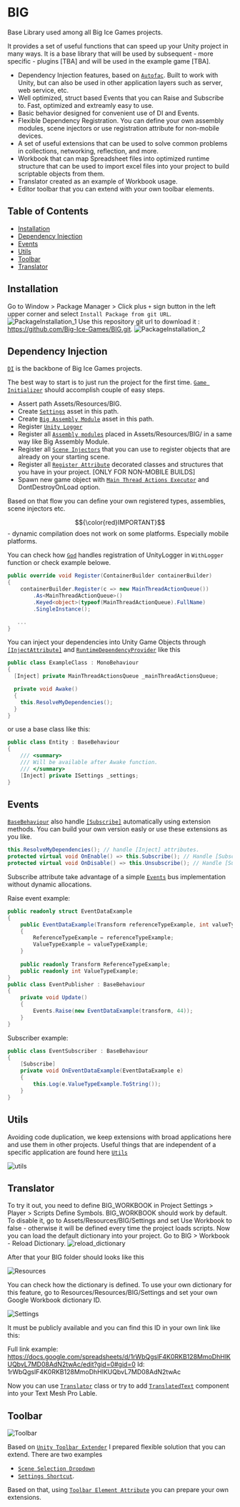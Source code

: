 # BIG

Base Library used among all Big Ice Games projects.

It provides a set of useful functions that can speed up your Unity project in many ways. It is a base library that will be used by subsequent - more specific - plugins [TBA] and will be used in the example game [TBA].

* Dependency Injection features, based on <a href="https://github.com/autofac/Autofac" target="_blank">`Autofac`</a>. Built to work with Unity, but can also be used in other application layers such as server, web service, etc.
* Well optimized, struct based Events that you can Raise and Subscribe to. Fast, optimized and extreamly easy to use.
* Basic behavior designed for convenient use of DI and Events.
* Flexible Dependency Registration. You can define your own assembly modules, scene injectors or use registration attribute for non-mobile devices.
* A set of useful extensions that can be used to solve common problems in collections, networking, reflection, and more.
* Workbook that can map Spreadsheet files into optimized runtime structure that can be used to import excel files into your project to build scriptable objects from them.
* Translator created as an example of Workbook usage.
* Editor toolbar that you can extend with your own toolbar elements.

## Table of Contents
- [Installation](#installation)
- [Dependency Injection](#dependency-injection)
- [Events](#events)
- [Utils](#utils)
- [Toolbar](#toolbar)
- [Translator](#translator)

Installation
---
Go to Window > Package Manager > Click plus `+` sign button in the left upper corner and select `Install Package from git URL`.
![PackageInstallation_1](https://github.com/user-attachments/assets/98843125-4a81-487c-8911-cd711ff6dcd4)
Use this repository git url to download it : https://github.com/Big-Ice-Games/BIG.git.
![PackageInstallation_2](https://github.com/user-attachments/assets/809eb453-f3dc-4fd3-b47d-6f20569069cd)


Dependency Injection
---
<a href="https://github.com/Big-Ice-Games/BIG/tree/main/Runtime/DI" target="_blank">`DI`</a> is the backbone of Big Ice Games projects.

The best way to start is to just run the project for the first time.
<a href="https://github.com/Big-Ice-Games/BIG/blob/main/Runtime/Unity/GameInitializer.cs" target="_blank">`Game Initializer`</a> should accomplish couple of easy steps.
* Assert path Assets/Resources/BIG.
* Create <a href="https://github.com/Big-Ice-Games/BIG/blob/main/Runtime/Unity/Settings.cs" target="_blank">`Settings`</a> asset in this path.
* Create <a href="https://github.com/Big-Ice-Games/BIG/blob/main/Runtime/Unity/BigAssemblyModule.cs" target="_blank">`Big Assembly Module`</a> asset in this path.
* Register <a href="https://github.com/Big-Ice-Games/BIG/blob/main/Runtime/Unity/UnityLogger.cs" target="_blank">`Unity Logger`</a>
* Register all <a href="https://github.com/Big-Ice-Games/BIG/blob/main/Runtime/DI/IAssemblyModule.cs" target="_blank">`Assembly modules`</a> placed in Assets/Resources/BIG/ in a same way like Big Assembly Module.
* Register all <a href="https://github.com/Big-Ice-Games/BIG/blob/main/Runtime/Unity/ISceneInjector.cs" target="_blank">`Scene Injectors`</a> that you can use to register objects that are already on your starting scene.
* Register all <a href="https://github.com/Big-Ice-Games/BIG/blob/main/Runtime/DI/RegisterAttribute.cs" target="_blank">`Register Attribute`</a> decorated classes and structures that you have in your project. [ONLY FOR NON-MOBILE BUILDS]
* Spawn new game object with <a href="https://github.com/Big-Ice-Games/BIG/blob/main/Runtime/Unity/MainThreadActionsExecutor.cs" target="_blank">`Main Thread Actions Executor`</a> and DontDestroyOnLoad option.

Based on that flow you can define your own registered types, assemblies, scene injectors etc.

$${\color{red}IMPORTANT}$$ - dynamic compilation does not work on some platforms. Especially mobile platforms.

You can check how <a href="https://github.com/Big-Ice-Games/BIG/blob/main/Runtime/DI/God.cs" target="_blank">`God`</a> handles registration of UnityLogger in `WithLogger` function or check example belowe.

```csharp
public override void Register(ContainerBuilder containerBuilder)
{
    containerBuilder.Register(c => new MainThreadActionQueue())
        .As<MainThreadActionQueue>()
        .Keyed<object>(typeof(MainThreadActionQueue).FullName)
        .SingleInstance();

   ...
}
```

You can inject your dependencies into Unity Game Objects through <a href="https://github.com/Big-Ice-Games/BIG/blob/main/Runtime/DI/InjectAttribute.cs" target="_blank">`[InjectAttribute]`</a> and <a href="https://github.com/Big-Ice-Games/BIG/blob/main/Runtime/DI/RuntimeDependencyProvider.cs" target="_blank">`RuntimeDependencyProvider`</a> like this

```csharp
public class ExampleClass : MonoBehaviour
{
  [Inject] private MainThreadActionsQueue _mainThreadActionsQueue;

  private void Awake()
  {
    this.ResolveMyDependencies();
  }
}
```
or use a base class like this:

```csharp
public class Entity : BaseBehaviour
{
    /// <summary>
    /// Will be available after Awake function.
    /// </summary>
    [Inject] private ISettings _settings;
}
```

Events
---

<a href="https://github.com/Big-Ice-Games/BIG/blob/main/Runtime/Unity/BaseBehaviour.cs" target="_blank">`BaseBehaviour`</a> also handle <a href="https://github.com/Big-Ice-Games/BIG/blob/main/Runtime/Events/SubscribeAttribute.cs" target="_blank">`[Subscribe]`</a>
automatically using extension methods. You can build your own version easly or use these extensions as you like.

```csharp
this.ResolveMyDependencies(); // handle [Inject] attributes.
protected virtual void OnEnable() => this.Subscribe(); // Handle [Subscribe] attributes.
protected virtual void OnDisable() => this.Unsubscribe(); // Handle [Subscribe] attributes.
```

Subscribe attribute take advantage of a simple <a href="https://github.com/Big-Ice-Games/BIG/blob/main/Runtime/Events/Events.cs" target="_blank">`Events`</a> bus implementation without dynamic allocations.

Raise event example: 
```csharp
public readonly struct EventDataExample
{
    public EventDataExample(Transform referenceTypeExample, int valueTypeExample)
    {
        ReferenceTypeExample = referenceTypeExample;
        ValueTypeExample = valueTypeExample;
    }
    
    public readonly Transform ReferenceTypeExample;
    public readonly int ValueTypeExample;
}
public class EventPublisher : BaseBehaviour
{
    private void Update()
    {
        Events.Raise(new EventDataExample(transform, 44));
    }
}
```
Subscriber example:

```csharp
public class EventSubscriber : BaseBehaviour
{
    [Subscribe]
    private void OnEventDataExample(EventDataExample e)
    {
        this.Log(e.ValueTypeExample.ToString());
    }
}
```

Utils
---
Avoiding code duplication, we keep extensions with broad applications here and use them in other projects.
Useful things that are independent of a specific application are found here <a href="https://github.com/Big-Ice-Games/BIG/tree/main/Runtime/Utils" target="_blank">`Utils`</a>

![utils](https://github.com/user-attachments/assets/0974a7ec-4db7-482f-a165-3bf4c62dbc1e)


Translator
---
To try it out, you need to define BIG_WORKBOOK in Project Settings > Player > Scripts Define Symbols.
BIG_WORKBOOK should work by default. To disable it, go to Assets/Resources/BIG/Settings and set Use Workbook to false - otherwise it will be defined every time the project loads scripts.
Now you can load the default dictionary into your project. Go to BIG > Workbook - Reload Dictionary.
![reload_dictionary](https://github.com/user-attachments/assets/568b05ba-e72f-4c3c-a04e-06f314fd6e22)

After that your BIG folder should looks like this

![Resources](https://github.com/user-attachments/assets/fab80a57-2be2-4286-a818-cd672ee0cbaf)

You can check how the dictionary is defined. To use your own dictionary for this feature, go to Resources/Resources/BIG/Settings and set your own Google Workbook dictionary ID.

![Settings](https://github.com/user-attachments/assets/a52a6622-db84-45c9-92e5-71e0784b0a92)

It must be publicly available and you can find this ID in your own link like this:

Full link example: https://docs.google.com/spreadsheets/d/1rWbQgslF4K0RKB128MmoDhHlKUQbvL7MD08AdN2twAc/edit?gid=0#gid=0
Id: 1rWbQgslF4K0RKB128MmoDhHlKUQbvL7MD08AdN2twAc

Now you can use <a href="https://github.com/Big-Ice-Games/BIG/blob/main/Runtime/Workbook/Localization/Translator.cs" target="_blank">`Translator`</a> class or try to add <a href="https://github.com/Big-Ice-Games/BIG/blob/main/Runtime/Workbook/Localization/TranslatedText.cs" target="_blank">`TranslatedText`</a> component into your Text Mesh Pro Lable.


Toolbar
---
![Toolbar](https://github.com/user-attachments/assets/222b5fda-ea5c-4efc-af25-e291e6ada4ae)

Based on <a href="https://github.com/marijnz/unity-toolbar-extender" target="_blank">`Unity Toolbar Extender`</a> I prepared flexible solution that you can extend.
There are two examples 
* <a href="https://github.com/Big-Ice-Games/BIG/blob/main/Editor/Toolbar/ToolbarElements/ScenesDropdownToolbar.cs" target="_blank">`Scene Selection Dropdown`</a>
* <a href="https://github.com/Big-Ice-Games/BIG/blob/main/Editor/Toolbar/ToolbarElements/SettingsShortcutToolbar.cs" target="_blank">`Settings Shortcut`</a>.

Based on that, using <a href="https://github.com/Big-Ice-Games/BIG/blob/main/Editor/Toolbar/ToolbarElementAttribute.cs" target="_blank">`Toolbar Element Attribute`</a> you can prepare your own extensions.

